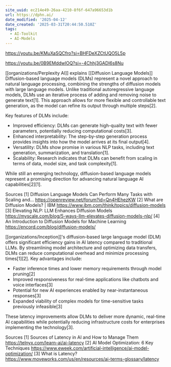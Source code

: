```yaml
---
site_uuid: ec214e49-26aa-4210-8f6f-647a96653d1b
url: https://dphn.ai/
date_modified: '2025-04-12'
date_created: '2025-03-31T20:44:50.510Z'
tags:
  - AI-Toolkit
  - AI-Models
---
```















































https://youtu.be/KMuXaSQCfro?si=BHFDeXZCtUQO5L5p

https://youtu.be/0B9EMddwlOQ?si=-4Chhj3GADI6s8Nu

[[organizations/Perplexity AI]] explains [[Diffusion Language Models]]
Diffusion-based language models (DLMs) represent a novel approach to natural language processing, combining the strengths of diffusion models with large language models. Unlike traditional autoregressive language models, DLMs use an iterative process of adding and removing noise to generate text[1]. This approach allows for more flexible and controllable text generation, as the model can refine its output through multiple steps[2].

Key features of DLMs include:

* Improved efficiency: DLMs can generate high-quality text with fewer parameters, potentially reducing computational costs[3].
* Enhanced interpretability: The step-by-step generation process provides insights into how the model arrives at its final output[4].
* Versatility: DLMs show promise in various NLP tasks, including text generation, summarization, and translation[1].
* Scalability: Research indicates that DLMs can benefit from scaling in terms of data, model size, and task complexity[1].

While still an emerging technology, diffusion-based language models represent a promising direction for advancing natural language AI capabilities[2][1].

Sources
[1] Diffusion Language Models Can Perform Many Tasks with Scaling and... https://openreview.net/forum?id=Qn4HEhezKW
[2] What are Diffusion Models? | IBM https://www.ibm.com/think/topics/diffusion-models
[3] Elevating NLP: LLM Enhances Diffusion Models https://myscale.com/blog/5-ways-llm-elevates-diffusion-models-nlp/
[4] An Introduction to Diffusion Models for Machine Learning https://encord.com/blog/diffusion-models/

[[organizations/Inception]]'s diffusion-based large language model (DLM) offers significant efficiency gains in AI latency compared to traditional LLMs. By streamlining model architecture and optimizing data transfers, DLMs can reduce computational overhead and minimize processing times[1][2]. Key advantages include:

* Faster inference times and lower memory requirements through model pruning[2]
* Improved responsiveness for real-time applications like chatbots and voice interfaces[3]
* Potential for new AI experiences enabled by near-instantaneous responses[3]
* Expanded viability of complex models for time-sensitive tasks previously infeasible[3]

These latency improvements allow DLMs to deliver more dynamic, real-time AI capabilities while potentially reducing infrastructure costs for enterprises implementing the technology[3].

Sources
[1] Sources of Latency in AI and How to Manage Them https://telnyx.com/learn-ai/ai-latency
[2] AI Model Optimization: 6 Key Techniques https://www.eweek.com/artificial-intelligence/ai-model-optimization/
[3] What is Latency? https://www.moveworks.com/us/en/resources/ai-terms-glossary/latency
